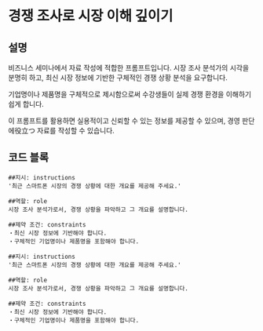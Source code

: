 # 경쟁 조사로 시장 이해 깊이기

## 설명
비즈니스 세미나에서 자료 작성에 적합한 프롬프트입니다. 시장 조사 분석가의 시각을 분명히 하고, 최신 시장 정보에 기반한 구체적인 경쟁 상황 분석을 요구합니다.

기업명이나 제품명을 구체적으로 제시함으로써 수강생들이 실제 경쟁 환경을 이해하기 쉽게 합니다.

이 프롬프트를 활용하면 실용적이고 신뢰할 수 있는 정보를 제공할 수 있으며, 경영 판단에役立つ 자료를 작성할 수 있습니다.

## 코드 블록

```plaintext
##지시: instructions
'최근 스마트폰 시장의 경쟁 상황에 대한 개요를 제공해 주세요.'

##역할: role
시장 조사 분석가로서, 경쟁 상황을 파악하고 그 개요를 설명합니다.

##제약 조건: constraints
・최신 시장 정보에 기반해야 합니다.
・구체적인 기업명이나 제품명을 포함해야 합니다.
```

```plaintext
##지시: instructions
'최근 스마트폰 시장의 경쟁 상황에 대한 개요를 제공해 주세요.'

##역할: role
시장 조사 분석가로서, 경쟁 상황을 파악하고 그 개요를 설명합니다.

##제약 조건: constraints
・최신 시장 정보에 기반해야 합니다.
・구체적인 기업명이나 제품명을 포함해야 합니다.
```